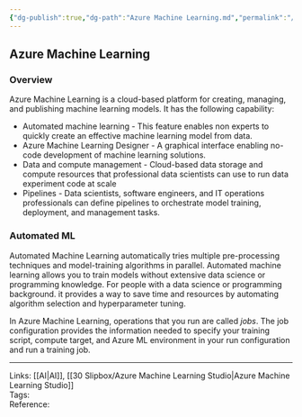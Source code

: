 ```yaml
---
{"dg-publish":true,"dg-path":"Azure Machine Learning.md","permalink":"/azure-machine-learning/","tags":["notes"]}
---
```



## Azure Machine Learning

### Overview

Azure Machine Learning is a cloud-based platform for creating, managing, and publishing machine learning models. It has the following capability:

- Automated machine learning - This feature enables non experts to quickly create an effective machine learning model from data.
- Azure Machine Learning Designer - A graphical interface enabling no-code development of machine learning solutions.
- Data and compute management - Cloud-based data storage and compute resources that professional data scientists can use to run data experiment code at scale
- Pipelines - Data scientists, software engineers, and IT operations professionals can define pipelines to orchestrate model training, deployment, and management tasks.

### Automated ML

Automated Machine Learning automatically tries multiple pre-processing techniques and model-training algorithms in parallel. Automated machine learning allows you to train models without extensive data science or programming knowledge. For people with a data science or programming background. it provides a way to save time and resources by automating algorithm selection and hyperparameter tuning.

In Azure Machine Learning, operations that you run are called *jobs*. The job configuration provides the information needed to specify your training script, compute target, and Azure ML environment in your run configuration and run a training job.

---

Links: [[AI\|AI]], [[30 Slipbox/Azure Machine Learning Studio\|Azure Machine Learning Studio]]  
Tags:  
Reference:
